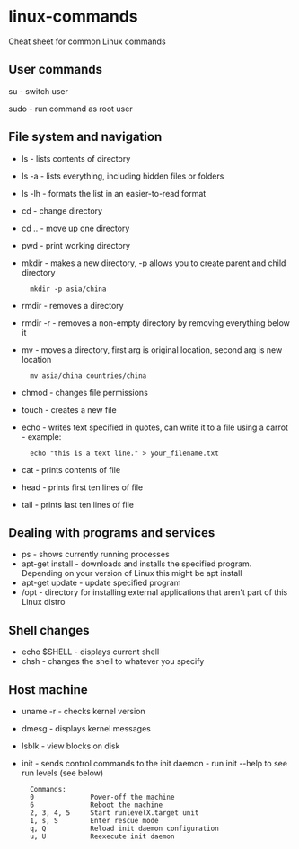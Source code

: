 # linux-commands
Cheat sheet for common Linux commands

## User commands

su - switch user

sudo - run command as root user

## File system and navigation

- ls - lists contents of directory
- ls -a - lists everything, including hidden files or folders
- ls -lh - formats the list in an easier-to-read format
- cd - change directory
- cd .. - move up one directory
- pwd - print working directory
- mkdir - makes a new directory, -p allows you to create parent and child directory 

        mkdir -p asia/china

- rmdir - removes a directory
- rmdir -r - removes a non-empty directory by removing everything below it
- mv - moves a directory, first arg is original location, second arg is new location

        mv asia/china countries/china

- chmod - changes file permissions
- touch - creates a new file
- echo - writes text specified in quotes, can write it to a file using a carrot - example: 

        echo "this is a text line." > your_filename.txt
        
- cat - prints contents of file
- head - prints first ten lines of file
- tail - prints last ten lines of file 

## Dealing with programs and services

- ps - shows currently running processes
- apt-get install - downloads and installs the specified program. Depending on your version of Linux this might be apt install
- apt-get update - update specified program
- /opt - directory for installing external applications that aren't part of this Linux distro

## Shell changes

- echo $SHELL - displays current shell
- chsh - changes the shell to whatever you specify

## Host machine

- uname -r - checks kernel version
- dmesg - displays kernel messages
- lsblk - view blocks on disk
- init <OPTIONS> <COMMAND> - sends control commands to the init daemon - run init --help to see run levels (see below)
  
        Commands:
        0              Power-off the machine
        6              Reboot the machine
        2, 3, 4, 5     Start runlevelX.target unit
        1, s, S        Enter rescue mode
        q, Q           Reload init daemon configuration
        u, U           Reexecute init daemon

